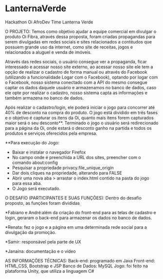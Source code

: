 # LanternaVerde

Hackathon Oi AfroDev 
Time Lanterna Verde

O PROJETO:
Temos como objetivo ajudar a equipe comercial em divulgar o produto Oi Fibra, através dessa proposta, foram criadas propagandas para serem divulgadas em redes sociais e sites relacionados a contéudos que possuem grande uso da internet, como site de receitas, jogos e relacionados a aluguel e venda de imóveis. 

Através das redes sociais, o usuário consegue ver a propaganda, ficar interessado e acessar nosso site externo, ao acessar nosso site ele tem a opção de realizar o cadastro de forma manual ou através do Facebook (utilizando a funcionalidade Logar com o Facebook), optando por logar com o Facebook, nosso sistema conectado com a API do mesmo consegue captar os dados daquele usuário e armazenamos no banco de dados, caso ele opte por realizar o cadastro, nosso sistema capta as informações e também armazena no banco de dados. 

Após realizar o cadastro/login, ele poderá iniciar o jogo para concorrer até 40% de desconto na compra do produto.  O jogo está dividido em três fases e o objetivo é capturar os itens da Oi, quanto mais itens forem capturados maior será o seu desconto**. Terminado o jogo o usuário será redirecionado para a página da Oi, onde estará o desconto ganho na partida e todos os produtos e serviços oferecidos pela empresa.

**Para execução do Jogo:
- Baixar e instalar o navegador Firefox
- No campo onde é preenchida a URL dos sites, preencher com o comando  about:config
- Pesquisar a propriedade privacy.file_unique_origin
- Dar dois cliques na propriedade, alterando para FALSE 
- Abrir uma nova aba >  arrastar o index.html contido na pasta do jogo para essa aba.
- O Jogo será executado.

O DESAFIO (PARTICIPANTES E SUAS FUNÇÕES):
Dentro do desafio proposto, as funções foram divididas

*Fabiano e André:além da criação do front-end para as telas de cadastro e login, geraram o back-end para armazenar os dados no banco de dados.

*Renata: fez o jogo e a página em uma determinada rede social para a divulgação da promoção.

*Samir: responsável pela parte de UX

*Janaína: documentação e o vídeo 


AS INFORMAÇÕES TÉCNICAS:
Back-end: programado em Java
Front-end: HTML,CSS, Bootstrap e JSP
Banco de Dados: MySQL
Jogo: foi feito na plataforma Unity, que utiliza a linguagem C#
